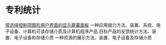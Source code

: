 # 专利统计
[带选择控制项图形用户界面的显示屏幕面板](https://kns.cnki.net/kcms2/article/abstract?v=jBOcPZekd6P0wqaW4SKBtC-pfoVFYXsWwN6bhCFUHRD3-XYdGAM0zYOTKK5amJwAou-wHXYAJwnungrJpbCJ-NIDmdYVKUUFl9KzsQaqGRaNoPbc1K0-1w==&uniplatform=NZKPT&language=gb)
一种应用接力方法、装置、系统、电子设备、计算机可读存储介质及计算机程序产品
目标产品的反馈统计方法、装置、电子设备和存储介质
一种资源的展示方法、装置、电子设备及存储介质

